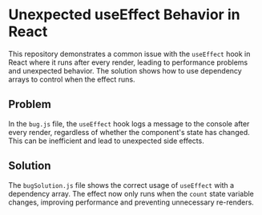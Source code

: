 # Unexpected useEffect Behavior in React

This repository demonstrates a common issue with the `useEffect` hook in React where it runs after every render, leading to performance problems and unexpected behavior. The solution shows how to use dependency arrays to control when the effect runs.

## Problem

In the `bug.js` file, the `useEffect` hook logs a message to the console after every render, regardless of whether the component's state has changed. This can be inefficient and lead to unexpected side effects.

## Solution

The `bugSolution.js` file shows the correct usage of `useEffect` with a dependency array. The effect now only runs when the `count` state variable changes, improving performance and preventing unnecessary re-renders.
